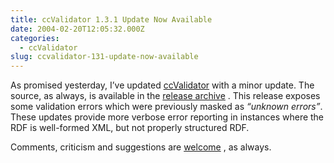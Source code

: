 ```yaml
---
title: ccValidator 1.3.1 Update Now Available
date: 2004-02-20T12:05:32.000Z
categories:
  - ccValidator
slug: ccvalidator-131-update-now-available
---
```

As promised yesterday, I’ve updated [ccValidator][1]  with a minor update. The source, as always, is available in the [release archive][2] . This release exposes some validation errors which were previously masked as _“unknown errors”_. These updates provide more verbose error reporting in instances where the RDF is well-formed XML, but not properly structured RDF.

Comments, criticism and suggestions are [welcome][3] , as always.



 [1]: http://yergler.net/projects/ccvalidator
 [2]: http://yergler.net/projects/ccvalidator/releases
 [3]: http://www.yergler.net/contact
